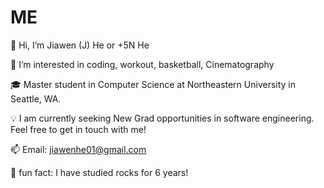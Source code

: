 # ME

👋 Hi, I’m Jiawen (J) He or +5N He 

:hatched_chick: I’m interested in coding, workout, basketball, Cinematography

:mortar_board: Master student in Computer Science at Northeastern University in Seattle, WA.

:bulb: I am currently seeking New Grad opportunities in software engineering. Feel free to get in touch with me!

📫 Email: jiawenhe01@gmail.com

:moyai: fun fact: I have studied rocks for 6 years!
